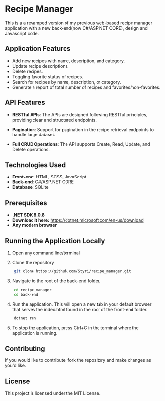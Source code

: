 # Recipe Manager

This is a a revamped version of my previous web-based recipe manager application with a new back-end(now C#/ASP.NET CORE), design and Javascript code. 

## Application Features

- Add new recipes with name, description, and category.
- Update recipe descriptions.
- Delete recipes.
- Toggling favorite status of recipes.
- Search for recipes by name, description, or category.
- Generate a report of total number of recipes and favorites/non-favorites.

## API Features

- **RESTful APIs**: The APIs are designed following RESTful principles, providing clear and structured endpoints.
  
- **Pagination**: Support for pagination in the recipe retrieval endpoints to handle large dataset.

- **Full CRUD Operations**: The API supports Create, Read, Update, and Delete operations.

## Technologies Used

- **Front-end:** HTML, SCSS, JavaScript
- **Back-end:** C#/ASP.NET CORE
- **Database:** SQLite

## Prerequisites

- **.NET SDK 8.0.8**
- **Download it here:** https://dotnet.microsoft.com/en-us/download
- **Any modern browser**

## Running the Application Locally

1. Open any command line/terminal

2. Clone the repository
```bash
    git clone https://github.com/Styri/recipe_manager.git    
```
3. Navigate to the root of the back-end folder.
```bash
    cd recipe_manager
    cd back-end
```

4. Run the application. This will open a new tab in your default browser that serves the index.html found in the root of the front-end folder.
```bash
    dotnet run
```
5. To stop the application, press Ctrl+C in the terminal where the application is running.

## Contributing

If you would like to contribute, fork the repository and make changes as you'd like.

## License

This project is licensed under the MIT License.